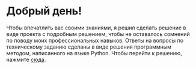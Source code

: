 # Добрый день!
Чтобы впечатлить вас своими знаниями, я решил сделать решение в виде проекта с подробным решением, чтобы не оставалось сомнений по поводу моих профессиональных навыков.
Ответы на вопросы по техническому заданию сделаны в виде решения программным методом, написанного на языке Python. Чтобы перейти к решению, нажмите [сюда](https://github.com/marviher77/technical_specification/blob/main/excel_test.ipynb).
